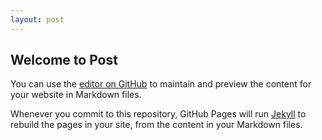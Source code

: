 ```yaml
---
layout: post
---
```


## Welcome to Post

You can use the [editor on GitHub](https://github.com/manuel-dileo/manuel-dileo.github.io/edit/master/index.md) to maintain and preview the content for your website in Markdown files.

Whenever you commit to this repository, GitHub Pages will run [Jekyll](https://jekyllrb.com/) to rebuild the pages in your site, from the content in your Markdown files.
